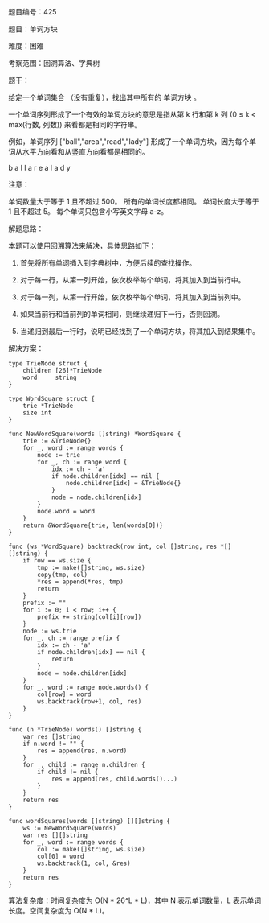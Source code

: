 题目编号：425

题目：单词方块

难度：困难

考察范围：回溯算法、字典树

题干：

给定一个单词集合 （没有重复），找出其中所有的 单词方块 。

一个单词序列形成了一个有效的单词方块的意思是指从第 k 行和第 k 列 (0 ≤ k < max(行数, 列数)) 来看都是相同的字符串。

例如，单词序列 ["ball","area","read","lady"] 形成了一个单词方块，因为每个单词从水平方向看和从竖直方向看都是相同的。

b a l l
a r e a
l a d y

注意：

单词数量大于等于 1 且不超过 500。
所有的单词长度都相同。
单词长度大于等于 1 且不超过 5。
每个单词只包含小写英文字母 a-z。
 

解题思路：

本题可以使用回溯算法来解决，具体思路如下：

1. 首先将所有单词插入到字典树中，方便后续的查找操作。

2. 对于每一行，从第一列开始，依次枚举每个单词，将其加入到当前行中。

3. 对于每一列，从第一行开始，依次枚举每个单词，将其加入到当前列中。

4. 如果当前行和当前列的单词相同，则继续递归下一行，否则回溯。

5. 当递归到最后一行时，说明已经找到了一个单词方块，将其加入到结果集中。

解决方案：

```
type TrieNode struct {
    children [26]*TrieNode
    word     string
}

type WordSquare struct {
    trie *TrieNode
    size int
}

func NewWordSquare(words []string) *WordSquare {
    trie := &TrieNode{}
    for _, word := range words {
        node := trie
        for _, ch := range word {
            idx := ch - 'a'
            if node.children[idx] == nil {
                node.children[idx] = &TrieNode{}
            }
            node = node.children[idx]
        }
        node.word = word
    }
    return &WordSquare{trie, len(words[0])}
}

func (ws *WordSquare) backtrack(row int, col []string, res *[][]string) {
    if row == ws.size {
        tmp := make([]string, ws.size)
        copy(tmp, col)
        *res = append(*res, tmp)
        return
    }
    prefix := ""
    for i := 0; i < row; i++ {
        prefix += string(col[i][row])
    }
    node := ws.trie
    for _, ch := range prefix {
        idx := ch - 'a'
        if node.children[idx] == nil {
            return
        }
        node = node.children[idx]
    }
    for _, word := range node.words() {
        col[row] = word
        ws.backtrack(row+1, col, res)
    }
}

func (n *TrieNode) words() []string {
    var res []string
    if n.word != "" {
        res = append(res, n.word)
    }
    for _, child := range n.children {
        if child != nil {
            res = append(res, child.words()...)
        }
    }
    return res
}

func wordSquares(words []string) [][]string {
    ws := NewWordSquare(words)
    var res [][]string
    for _, word := range words {
        col := make([]string, ws.size)
        col[0] = word
        ws.backtrack(1, col, &res)
    }
    return res
}
```

算法复杂度：时间复杂度为 O(N * 26^L * L)，其中 N 表示单词数量，L 表示单词长度。空间复杂度为 O(N * L)。
